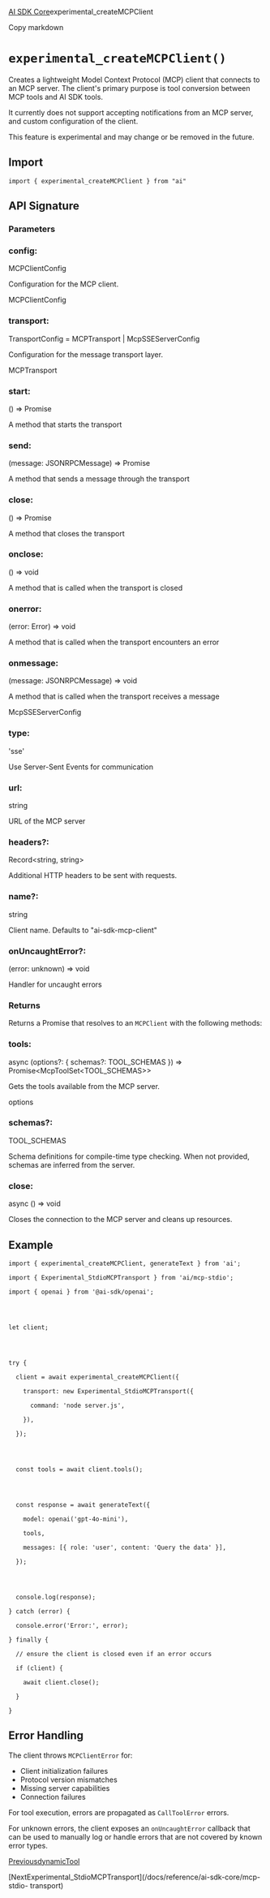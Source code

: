 [AI SDK Core](/docs/ai-sdk-core)experimental_createMCPClient

Copy markdown

# `experimental_createMCPClient()`

Creates a lightweight Model Context Protocol (MCP) client that connects to an
MCP server. The client's primary purpose is tool conversion between MCP tools
and AI SDK tools.

It currently does not support accepting notifications from an MCP server, and
custom configuration of the client.

This feature is experimental and may change or be removed in the future.

## Import

    
    
    import { experimental_createMCPClient } from "ai"

## API Signature

### Parameters

### config:

MCPClientConfig

Configuration for the MCP client.

MCPClientConfig

### transport:

TransportConfig = MCPTransport | McpSSEServerConfig

Configuration for the message transport layer.

MCPTransport

### start:

() => Promise<void>

A method that starts the transport

### send:

(message: JSONRPCMessage) => Promise<void>

A method that sends a message through the transport

### close:

() => Promise<void>

A method that closes the transport

### onclose:

() => void

A method that is called when the transport is closed

### onerror:

(error: Error) => void

A method that is called when the transport encounters an error

### onmessage:

(message: JSONRPCMessage) => void

A method that is called when the transport receives a message

McpSSEServerConfig

### type:

'sse'

Use Server-Sent Events for communication

### url:

string

URL of the MCP server

### headers?:

Record<string, string>

Additional HTTP headers to be sent with requests.

### name?:

string

Client name. Defaults to "ai-sdk-mcp-client"

### onUncaughtError?:

(error: unknown) => void

Handler for uncaught errors

### Returns

Returns a Promise that resolves to an `MCPClient` with the following methods:

### tools:

async (options?: { schemas?: TOOL_SCHEMAS }) =>
Promise<McpToolSet<TOOL_SCHEMAS>>

Gets the tools available from the MCP server.

options

### schemas?:

TOOL_SCHEMAS

Schema definitions for compile-time type checking. When not provided, schemas
are inferred from the server.

### close:

async () => void

Closes the connection to the MCP server and cleans up resources.

## Example

    
    
    import { experimental_createMCPClient, generateText } from 'ai';
    
    import { Experimental_StdioMCPTransport } from 'ai/mcp-stdio';
    
    import { openai } from '@ai-sdk/openai';
    
    
    
    
    let client;
    
    
    
    
    try {
    
      client = await experimental_createMCPClient({
    
        transport: new Experimental_StdioMCPTransport({
    
          command: 'node server.js',
    
        }),
    
      });
    
    
    
    
      const tools = await client.tools();
    
    
    
    
      const response = await generateText({
    
        model: openai('gpt-4o-mini'),
    
        tools,
    
        messages: [{ role: 'user', content: 'Query the data' }],
    
      });
    
    
    
    
      console.log(response);
    
    } catch (error) {
    
      console.error('Error:', error);
    
    } finally {
    
      // ensure the client is closed even if an error occurs
    
      if (client) {
    
        await client.close();
    
      }
    
    }

## Error Handling

The client throws `MCPClientError` for:

  * Client initialization failures
  * Protocol version mismatches
  * Missing server capabilities
  * Connection failures

For tool execution, errors are propagated as `CallToolError` errors.

For unknown errors, the client exposes an `onUncaughtError` callback that can
be used to manually log or handle errors that are not covered by known error
types.

[PreviousdynamicTool](/docs/reference/ai-sdk-core/dynamic-tool)

[NextExperimental_StdioMCPTransport](/docs/reference/ai-sdk-core/mcp-stdio-
transport)


